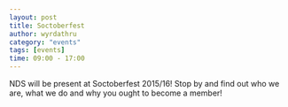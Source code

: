```yaml
---
layout: post
title: Soctoberfest
author: wyrdathru
category: "events"
tags: [events]
time: 09:00 - 17:00
---
```

NDS will be present at Soctoberfest 2015/16! Stop by and find out who we are, what we do and why you ought to become a member!
